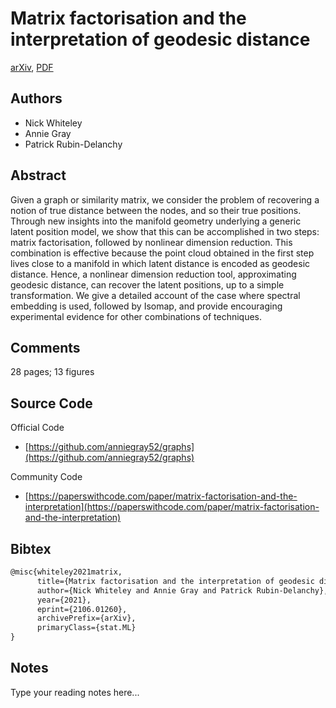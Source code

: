 
# Matrix factorisation and the interpretation of geodesic distance

[arXiv](https://arxiv.org/abs/2106.01260), [PDF](https://arxiv.org/pdf/2106.01260.pdf)

## Authors

- Nick Whiteley
- Annie Gray
- Patrick Rubin-Delanchy

## Abstract

Given a graph or similarity matrix, we consider the problem of recovering a notion of true distance between the nodes, and so their true positions. Through new insights into the manifold geometry underlying a generic latent position model, we show that this can be accomplished in two steps: matrix factorisation, followed by nonlinear dimension reduction. This combination is effective because the point cloud obtained in the first step lives close to a manifold in which latent distance is encoded as geodesic distance. Hence, a nonlinear dimension reduction tool, approximating geodesic distance, can recover the latent positions, up to a simple transformation. We give a detailed account of the case where spectral embedding is used, followed by Isomap, and provide encouraging experimental evidence for other combinations of techniques.

## Comments

28 pages; 13 figures

## Source Code

Official Code

- [https://github.com/anniegray52/graphs](https://github.com/anniegray52/graphs)

Community Code

- [https://paperswithcode.com/paper/matrix-factorisation-and-the-interpretation](https://paperswithcode.com/paper/matrix-factorisation-and-the-interpretation)

## Bibtex

```tex
@misc{whiteley2021matrix,
      title={Matrix factorisation and the interpretation of geodesic distance}, 
      author={Nick Whiteley and Annie Gray and Patrick Rubin-Delanchy},
      year={2021},
      eprint={2106.01260},
      archivePrefix={arXiv},
      primaryClass={stat.ML}
}
```

## Notes

Type your reading notes here...

